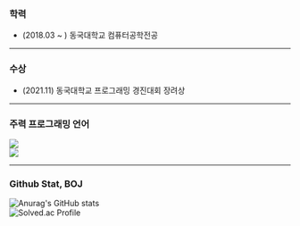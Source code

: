 ### 학력
- (2018.03 ~ ) 동국대학교 컴퓨터공학전공

----------------------------
### 수상
- (2021.11) 동국대학교 프로그래밍 경진대회 장려상

----------------------------
### 주력 프로그래밍 언어
<div align="left">
    <img src="https://img.shields.io/badge/c++-F34B7D?style=for-the-badge&logo=c%2B%2B&logoColor=">
</div>
<div align="left">
    <img src="https://img.shields.io/badge/c%23-178600?style=for-the-badge&logo=cSharp&logoColor=">
</div>

----------------------------
### Github Stat, BOJ
![Anurag's GitHub stats](https://github-readme-stats.vercel.app/api?username=hiwg08&show_icons=true&theme=highcontrast)
<br>
![Solved.ac Profile](http://mazassumnida.wtf/api/v2/generate_badge?boj=bliss08)



<!--
**hiwg08/hiwg08** is a ✨ _special_ ✨ repository because its `README.md` (this file) appears on your GitHub profile.

-->
